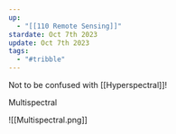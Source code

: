 ```yaml
---
up:
  - "[[110 Remote Sensing]]"
stardate: Oct 7th 2023
update: Oct 7th 2023
tags:
  - "#tribble"
---
```

Not to be confused with [[Hyperspectral]]!

Multispectral

![[Multispectral.png]]